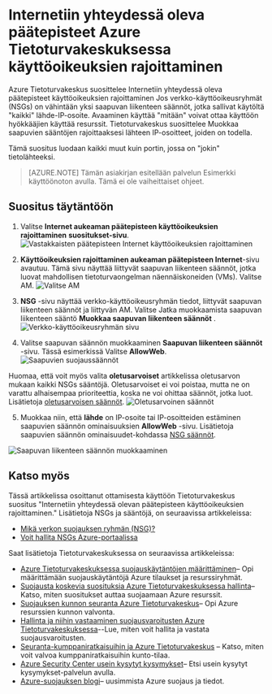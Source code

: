 <properties
   pageTitle="Rajoita Internetiin yhteydessä oleva päätepisteet Azure Tietoturvakeskuksessa käyttöoikeuksien | Microsoft Azure"
   description="Tässä asiakirjassa kerrotaan, miten Azure Tietoturvakeskus suositus **Internetiin yhteydessä olevan päätepisteen käyttöoikeuksien rajoittaminen**täytäntöön."
   services="security-center"
   documentationCenter="na"
   authors="TerryLanfear"
   manager="MBaldwin"
   editor=""/>

<tags
   ms.service="security-center"
   ms.devlang="na"
   ms.topic="article"
   ms.tgt_pltfrm="na"
   ms.workload="na"
   ms.date="10/26/2016"
   ms.author="terrylan"/>

# <a name="restrict-access-through-internet-facing-endpoints-in-azure-security-center"></a>Internetiin yhteydessä oleva päätepisteet Azure Tietoturvakeskuksessa käyttöoikeuksien rajoittaminen

Azure Tietoturvakeskus suosittelee Internetiin yhteydessä oleva päätepisteet käyttöoikeuksien rajoittaminen Jos verkko-käyttöoikeusryhmät (NSGs) on vähintään yksi saapuvan liikenteen säännöt, jotka sallivat käytöltä "kaikki" lähde-IP-osoite. Avaaminen käyttää "mitään" voivat ottaa käyttöön hyökkääjien käyttää resurssit. Tietoturvakeskus suosittelee Muokkaa saapuvien sääntöjen rajoittaaksesi lähteen IP-osoitteet, joiden on todella.

Tämä suositus luodaan kaikki muut kuin portin, jossa on "jokin" tietolähteeksi.

> [AZURE.NOTE] Tämän asiakirjan esitellään palvelun Esimerkki käyttöönoton avulla. Tämä ei ole vaiheittaiset ohjeet.

## <a name="implement-the-recommendation"></a>Suositus täytäntöön

1. Valitse **Internet aukeaman päätepisteen käyttöoikeuksien rajoittaminen** **suositukset-sivu**.
![Vastakkaisten päätepisteen Internet käyttöoikeuksien rajoittaminen][1]

2. **Käyttöoikeuksien rajoittaminen aukeaman päätepisteen Internet**-sivu avautuu. Tämä sivu näyttää liittyvät saapuvan liikenteen säännöt, jotka luovat mahdollisen tietoturvaongelman näennäiskoneiden (VMs). Valitse AM.
![Valitse AM][2]

3. **NSG** -sivu näyttää verkko-käyttöoikeusryhmän tiedot, liittyvät saapuvan liikenteen säännöt ja liittyvän AM. Valitse Jatka muokkaamista saapuvan liikenteen sääntö **Muokkaa saapuvan liikenteen säännöt** .
![Verkko-käyttöoikeusryhmän sivu][3]

4. Valitse saapuvan säännön muokkaaminen **Saapuvan liikenteen säännöt** -sivu. Tässä esimerkissä Valitse **AllowWeb**.
![Saapuvien suojaussäännöt][4]

  Huomaa, että voit myös valita **oletusarvoiset** artikkelissa oletusarvon mukaan kaikki NSGs sääntöjä. Oletusarvoiset ei voi poistaa, mutta ne on varattu alhaisempaa prioriteettia, koska ne voi ohittaa säännöt, jotka luot. Lisätietoja [oletusarvoisen säännöt](../virtual-network/virtual-networks-nsg.md#default-rules).
![Oletusarvoinen säännöt][5]

5. Muokkaa niin, että **lähde** on IP-osoite tai IP-osoitteiden estäminen saapuvien säännön ominaisuuksien **AllowWeb** -sivu. Lisätietoja saapuvien säännön ominaisuudet-kohdassa [NSG säännöt](../virtual-network/virtual-networks-nsg.md#nsg-rules).

  ![Saapuvan liikenteen säännön muokkaaminen][6]

## <a name="see-also"></a>Katso myös

Tässä artikkelissa osoittanut ottamisesta käyttöön Tietoturvakeskus suositus "Internetiin yhteydessä olevan päätepisteen käyttöoikeuksien rajoittaminen." Lisätietoja NSGs ja sääntöjä, on seuraavissa artikkeleissa:

- [Mikä verkon suojauksen ryhmän (NSG)?](../virtual-network/virtual-networks-nsg.md)
- [Voit hallita NSGs Azure-portaalissa](../virtual-network/virtual-networks-create-nsg-arm-pportal.md)

Saat lisätietoja Tietoturvakeskuksessa on seuraavissa artikkeleissa:

- [Azure Tietoturvakeskuksessa suojauskäytäntöjen määrittäminen](security-center-policies.md)– Opi määrittämään suojauskäytäntöjä Azure tilaukset ja resurssiryhmät.
- [Suojausta koskevia suosituksia Azure Tietoturvakeskuksessa hallinta](security-center-recommendations.md)– Katso, miten suositukset auttaa suojaamaan Azure resurssit.
- [Suojauksen kunnon seuranta Azure Tietoturvakeskus](security-center-monitoring.md)– Opi Azure resurssien kunnon valvonta.
- [Hallinta ja niihin vastaaminen suojausvaroitusten Azure Tietoturvakeskuksessa](security-center-managing-and-responding-alerts.md)--Lue, miten voit hallita ja vastata suojausvaroitusten.
- [Seuranta-kumppaniratkaisuihin ja Azure Tietoturvakeskus](security-center-partner-solutions.md) – Katso, miten voit valvoa kumppaniratkaisuihin kunto-tilaa.
- [Azure Security Center usein kysytyt kysymykset](security-center-faq.md)– Etsi usein kysytyt kysymykset-palvelun avulla.
- [Azure-suojauksen blogi](http://blogs.msdn.com/b/azuresecurity/)– uusimmista Azure suojaus ja tiedot.

<!--Image references-->
[1]: ./media/security-center-restrict-access-thru-internet-facing-endpoint/restrict-access-thru-internet-facing-endpoint.png
[2]: ./media/security-center-restrict-access-thru-internet-facing-endpoint/select-a-vm.png
[3]: ./media/security-center-restrict-access-thru-internet-facing-endpoint/network-security-group-blade.png
[4]: ./media/security-center-restrict-access-thru-internet-facing-endpoint/inbound-security-rules.png
[5]: ./media/security-center-restrict-access-thru-internet-facing-endpoint/default-rules.png
[6]: ./media/security-center-restrict-access-thru-internet-facing-endpoint/edit-inbound-rule.png
